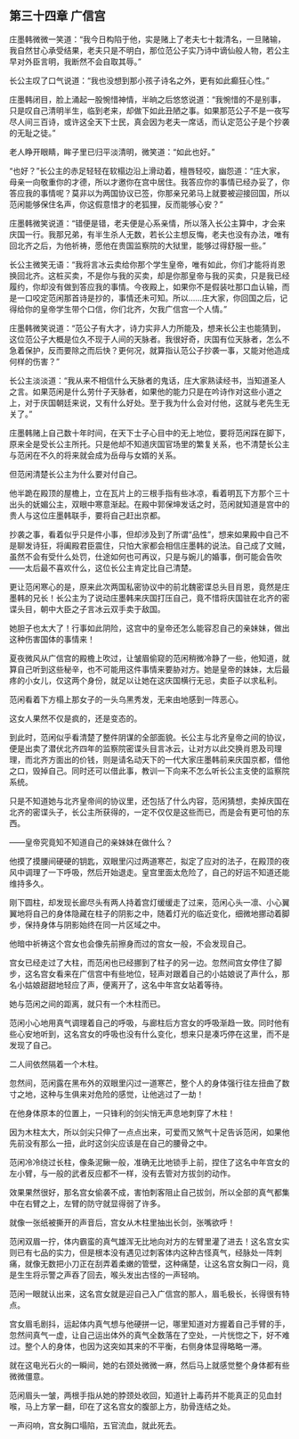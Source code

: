 ## 第三十四章 **广信宫**

庄墨韩微微一笑道：“我今日构陷于他，实是赌上了老夫七十栽清名，一旦赌输，我自然甘心承受结果，老夫只是不明白，那位范公子实乃诗中谪仙般人物，若公主早对外臣言明，我断然不会自取其辱。”

长公主叹了口气说道：“我也没想到那小孩子诗名之外，更有如此癫狂心性。”

庄墨韩闭目，脸上涌起一股惋惜神情，半晌之后悠悠说道：“我惋惜的不是别事，只是叹自己清明半生，临到老来，却做下如此丑陋之事。如果那范公子不是一夜写尽人间三百诗，或许这全天下士民，真会因为老夫一席话，而认定范公子是个抄袭的无耻之徒。”

老人睁开眼睛，眸子里已归平淡清明，微笑道：“如此也好。”

“也好？”长公主的赤足轻轻在软榻边沿上滑动着，檀唇轻咬，幽怨道：“庄大家，母亲一向敬重你的才德，所以才邀你在宫中居住。我答应你的事情已经办妥了，你答应我的事情呢？莫非以为两国协议已签，你那亲兄弟马上就要被迎接回国，所以范闲能够保住名声，你这假意惜才的老狐狸，反而能够心安？”

庄墨韩微笑说道：“错便是错，老夫便是心系亲情，所以落入长公主算中，才会来庆国一行。我那兄弟，有半生杀人无数，若长公主想反悔，老夫也没有办法，唯有回北齐之后，为他祈祷，愿他在贵国监察院的大狱里，能够过得舒服一些。”

长公主微笑无语：“我将言冰云卖给你那个学生皇帝，唯有如此，你们才能将肖恩换回北齐。这桩买卖，不是你与我的买卖，却是你那皇帝与我的买卖，只是我已经履约，你却没有做到答应我的事情。今夜殿上，如果你不是假装吐那口血认输，而是一口咬定范闲那首诗是抄的，事情还未可知。所以……庄大家，你回国之后，记得给你的皇帝学生带个口信，你们北齐，欠我广信宫一个人情。”

庄墨韩微笑说道：“范公子有大才，诗力实非人力所能及，想来长公主也能猜到，这位范公子大概是位久不现于人间的天脉者。我很好奇，庆国有位天脉者，怎么不急着保护，反而要除之而后快？更何况，就算指认范公子抄袭一事，又能对他造成何样的伤害？”

长公主淡淡道：“我从来不相信什么天脉者的鬼话，庄大家熟读经书，当知道圣人之言。如果范闲是什么劳什子天脉者，如果他的能力只是在吟诗作对这些小道之上，对于庆国朝廷来说，又有什么好处。至于我为什么会对付他，这就与老先生无关了。”

庄墨韩赌上自己数十年时间，在天下士子心目中的无上地位，要将范闲踩在脚下，原来全是受长公主所托。只是他却不知道庆国官场里的繁复关系，也不清楚长公主与范闲在不久的将来就会成为岳母与女婿的关系。

但范闲清楚长公主为什么要对付自己。

他半跪在殿顶的屋檐上，立在瓦片上的三根手指有些冰凉，看着明瓦下方那个三十出头的妩媚公主，双眼中寒意渐起。在殿中郭保坤发话之时，范闲就知道是宫中的贵人与这位庄墨韩联手，要将自己赶出京都。

抄袭之事，看着似乎只是件小事，但却涉及到了所谓“品性”，想来如果殿中自己不是聊发诗狂，将阖殿君臣震住，只怕大家都会相信庄墨韩的说法。自己成了文贼，虽然不会有受什么处罚，仕途如何也可再议，只是与婉儿的婚事，倒可能会告吹——太后最不喜欢什么，这位长公主肯定比自己清楚。

更让范闲寒心的是，原来此次两国私密协议中的前北魏密谍总头目肖恩，竟然是庄墨韩的兄长！长公主为了说动庄墨韩来庆国打压自己，竟不惜将庆国驻在北齐的密谍头目，朝中大臣之子言冰云双手卖于敌国。

她胆子也太大了！行事如此阴险，这宫中的皇帝还怎么能容忍自己的亲妹妹，做出这种伤害国体的事情来！

夏夜微风从广信宫的殿檐上吹过，让皱眉偷窥的范闲稍微冷静了一些，他知道，就算自己听到这些秘辛，也不可能用这件事情来要胁对方。她是皇帝的妹妹，太后最疼的小女儿，仅这两个身份，就足以让她在这庆国横行无忌，卖臣子以求私利。

范闲看着下方榻上那女子的一头乌黑秀发，无来由地感到一阵恶心。

这女人果然不仅是疯的，还是变态的。

到此时，范闲似乎看清楚了整件阴谋的全部面貌。长公主与北齐皇帝之间的协议，便是出卖了潜伏北齐四年的监察院密谍头目言冰云，让对方以此交换肖恩及司理理，而北齐方面出的价钱，则是请名动天下的一代大家庄墨韩前来庆国京都，借他之口，毁掉自己。同时还可以借此事，教训一下向来不怎么听长公主支使的监察院系统。

只是不知道她与北齐皇帝间的协议里，还包括了什么内容，范闲猜想，卖掉庆国在北齐的密谍头子，长公主所获得的，一定不仅仅是这些而已，而是会有更可怕的东西。

——皇帝究竟知不知道自己的亲妹妹在做什么？

他摸了摸腰间硬硬的钥匙，双眼里闪过两道寒芒，拟定了应对的法子，在殿顶的夜风中调理了一下呼吸，然后开始退走。皇宫里面太危险了，自己的好运不知道还能维持多久。

刚下圆柱，却发现长廊尽头有两人持着宫灯缓缓走了过来，范闲心头一凛、小心翼翼地将自己的身体隐藏在柱子的阴影之中，随着灯光的临近变化，细微地挪动着脚步，保持身体与阴影始终在同一片区域之中。

他暗中祈祷这个宫女也会像先前擦身而过的宫女一般，不会发现自己。

宫女已经走过了大柱，而范闲也已经挪到了柱子的另一边。忽然间宫女停住了脚步，这名宫女看来在广信宫中有些地位，轻声对跟着自己的小姑娘说了声什么，那名小姑娘甜甜地轻应了声，便离开了，这名中年宫女站着等待。

她与范闲之间的距离，就只有一个木柱而已。

范闲小心地用真气调理着自己的呼吸，与廊柱后方宫女的呼吸渐趋一致。同时他有些心安地听到，这名宫女的呼吸也没有什么变化，想来只是凑巧停在这里，而不是发现了自己。

二人间依然隔着一个木柱。

忽然间，范闲露在黑布外的双眼里闪过一道寒芒，整个人的身体强行往左扭曲了数寸之地，这种与生俱来对危险的感觉，让他逃过了一劫！

在他身体原本的位置上，一只锋利的剑尖悄无声息地刺穿了木柱！

因为木柱太大，所以剑尖只伸了一点点出来，可爱而又煞气十足告诉范闲，如果他先前没有那么一扭，此时这剑尖应该是在自己的腰骨之中。

范闲冷冷绕过长柱，像条泥鳅一般，准确无比地锁手上前，捏住了这名中年宫女的左小臂，与一般的武者反应都不一样，没有去管对方拔剑的动作。

效果果然很好，那名宫女偷袭不成，害怕刺客阻止自己拔剑，所以全部的真气都集中在右臂之上，左臂的防守就显得弱了许多。

就像一张纸被撕开的声音后，宫女从木柱里抽出长剑，张嘴欲呼！

范闲双眉一拧，体内霸蛮的真气雄浑无比地向对方的左臂里灌了进去！这名宫女实则已有七品的实力，但是根本没有遇见过刺客体内这种古怪真气，经脉处一阵刺痛，就像无数把小刀正在刮弄着柔嫩的管壁，这种痛楚，让这名宫女胸口一闷，竟是生生将示警之声吞了回去，喉头发出古怪的一声轻响。

范闲一眼就认出来，这名宫女就是迎自己入广信宫的那人，眉毛极长，长得很有特点。

宫女眉毛剧抖，运起体内真气想与他硬拼一记，哪里知道对方握着自己手臂的手，忽然间真气一虚，让自己运出体外的真气全数落在了空处，一片恍惚之下，好不难过。整个人的身体，也因为这突如其来的不平衡，右侧身体显得略略一滞。

就在这电光石火的一瞬间，她的右颈处微微一麻，然后马上就感觉整个身体都有些微微僵意。

范闲眉头一皱，两根手指从她的脖颈处收回，知道针上毒药并不能真正的见血封喉，马上方掌一翻，印在了这名宫女的腹部上方，肋骨连结之处。

一声闷响，宫女胸口塌陷，五官流血，就此死去。

